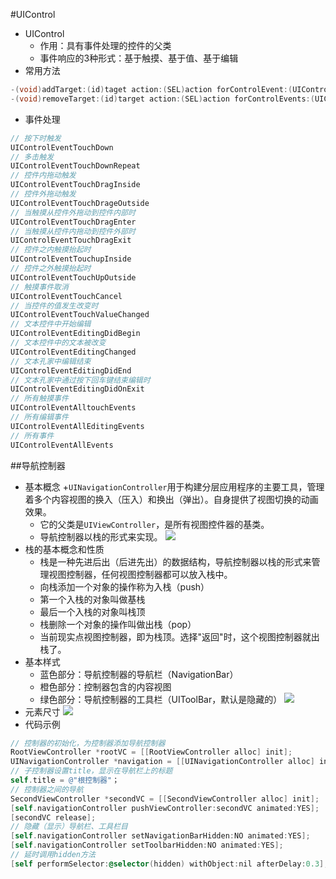 #UIControl
- UIControl
    + 作用：具有事件处理的控件的父类
    + 事件响应的3种形式：基于触摸、基于值、基于编辑
- 常用方法
```Objective-C
-(void)addTarget:(id)taget action:(SEL)action forControlEvent:(UIControlEvents)controlEvents //添加一个事件
-(void)removeTarget:(id)target action:(SEL)action forControlEvents:(UIControlEvents)controlEvents // 移除某一个事件
```
- 事件处理
```Objective-C
// 按下时触发
UIControlEventTouchDown
// 多击触发
UIControlEventTouchDownRepeat
// 控件内拖动触发
UIControlEventTouchDragInside
// 控件外拖动触发
UIControlEventTouchDrageOutside
// 当触摸从控件外拖动到控件内部时
UIControlEventTouchDragEnter
// 当触摸从控件内拖动到控件外部时
UIControlEventTouchDragExit
// 控件之内触摸抬起时
UIControlEventTouchupInside
// 控件之外触摸抬起时
UIControlEventTouchUpOutside
// 触摸事件取消
UIControlEventTouchCancel
// 当控件的值发生改变时
UIControlEventTouchValueChanged
// 文本控件中开始编辑
UIControlEventEditingDidBegin
// 文本控件中的文本被改变
UIControlEventEditingChanged
// 文本孔家中编辑结束
UIControlEventEditingDidEnd
// 文本孔家中通过按下回车键结束编辑时
UIControlEventEditingDidOnExit
// 所有触摸事件
UIControlEventAlltouchEvents
// 所有编辑事件
UIControlEventAllEditingEvents
// 所有事件
UIControlEventAllEvents
```

##导航控制器
- 基本概念
    +`UINavigationController`用于构建分层应用程序的主要工具，管理着多个内容视图的换入（压入）和换出（弹出）。自身提供了视图切换的动画效果。
    + 它的父类是`UIViewController`，是所有视图控件器的基类。
    + 导航控制器以栈的形式来实现。
![](https://github.com/zt1991616/blog/raw/master/Image/UIViewController.png)
- 栈的基本概念和性质
    + 栈是一种先进后出（后进先出）的数据结构，导航控制器以栈的形式来管理视图控制器，任何视图控制器都可以放入栈中。
    + 向栈添加一个对象的操作称为入栈（push）
    + 第一个入栈的对象叫做基栈
    + 最后一个入栈的对象叫栈顶
    + 栈删除一个对象的操作叫做出栈（pop）
    + 当前现实点视图控制器，即为栈顶。选择"返回"时，这个视图控制器就出栈了。
- 基本样式
    + 蓝色部分：导航控制器的导航栏（NavigationBar）
    + 橙色部分：控制器包含的内容视图
    + 绿色部分：导航控制器的工具栏（UIToolBar，默认是隐藏的）
![](https://github.com/zt1991616/blog/raw/master/Image/UIViewControllerStyle.png)
- 元素尺寸
![](https://github.com/zt1991616/blog/raw/master/Image/UIViewControllerDimens.png)
- 代码示例
```Objective-c
// 控制器的初始化，为控制器添加导航控制器
RootViewController *rootVC = [[RootViewController alloc] init];
UINavigationController *navigation = [[UINavigationController alloc] initWithRootViewController:rootVC];
// 子控制器设置title，显示在导航栏上的标题
self.title = @"根控制器"；
// 控制器之间的导航
SecondViewController *secondVC = [[SecondViewController alloc] init];
[self.navigationController pushViewController:secondVC animated:YES];
[secondVC release];
// 隐藏（显示）导航栏、工具栏目
[self.navigationController setNavigationBarHidden:NO animated:YES];
[self.navigationController setToolbarHidden:NO animated:YES];
// 延时调用hidden方法
[self performSelector:@selector(hidden) withObject:nil afterDelay:0.3];
```